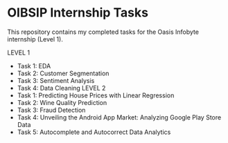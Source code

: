 # OIBSIP Internship Tasks

This repository contains my completed tasks for the Oasis Infobyte internship (Level 1).

LEVEL 1
- Task 1: EDA 
- Task 2: Customer Segmentation
- Task 3: Sentiment Analysis
- Task 4: Data Cleaning
LEVEL 2
- Task 1: Predicting House Prices with Linear Regression
- Task 2: Wine Quality Prediction
- Task 3: Fraud Detection
- Task 4: Unveiling the Android App Market: Analyzing Google Play Store Data
- Task 5: Autocomplete and Autocorrect Data Analytics
